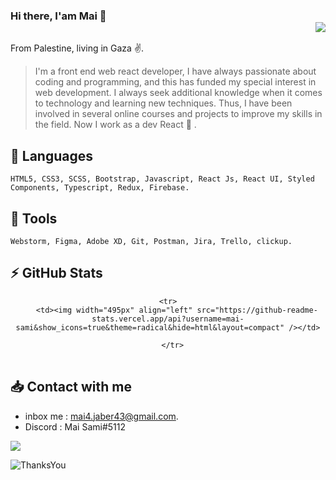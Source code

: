  
### Hi there, I'am Mai 👋 <div align = 'right'>![](https://komarev.com/ghpvc/?username=mai-sami&color=yellow)</div>

From Palestine, living in Gaza :v:.

 >I'm a front end web react developer, I have always passionate about coding and programming, and this has funded my special interest in web development. I always seek additional knowledge when it comes to technology and learning new techniques. Thus, I have been involved in several online courses and projects to improve my skills in the field.
Now I work as a dev React :muscle: .


## :round_pushpin: Languages
```
HTML5, CSS3, SCSS, Bootstrap, Javascript, React Js, React UI, Styled Components, Typescript, Redux, Firebase. 
```

## :round_pushpin: Tools 
```
Webstorm, Figma, Adobe XD, Git, Postman, Jira, Trello, clickup. 
```

 ## :zap: GitHub Stats
<center>
  <table>
   
    <tr>
        <td><img width="495px" align="left" src="https://github-readme-stats.vercel.app/api?username=mai-sami&show_icons=true&theme=radical&hide=html&layout=compact" /></td>
    
      </tr>
 
  </table>
</center>

## :inbox_tray: Contact with me
* inbox me : mai4.jaber43@gmail.com. 
* Discord  : Mai Sami#5112


[<img src="https://img.shields.io/badge/LinkedIn-0077B5?style=for-the-badge&logo=linkedin&logoColor=white"  />](https://www.linkedin.com/in/mai-sami-1144b9209/)



![ThanksYou](https://img.shields.io/badge/🙏Thank_You_For_Spending_a_Moment_On_My_Profile-dodgerred.svg?style=for-the-badge)
